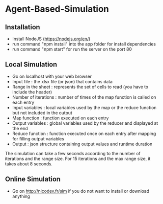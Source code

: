 # Agent-Based-Simulation

## Installation 

* Install NodeJS (https://nodejs.org/en/)
* run command "npm install" into the app folder for install dependencies
* run command "npm start" for run the server on the port 80


## Local Simulation

* Go on localhost with your web browser
* Input file : the xlsx file (or json) that contains data
* Range in the sheet : represents the set of cells to read (you have to include the header)
* Number of iterations : number of times of the map function is called on each entry
* Input variables : local variables used by the map or the reduce function but not included in the output
* Map function : function executed on each entry
* Output variables : global variables used by the reducer and displayed at the end
* Reduce function : function executed once on each entry after mapping for filling output variables
* Output : json structure containing output values and runtime duration

The simulation can take a few seconds according to the number of iterations and the range size. For 15 iterations and the max range size, it takes about 8 seconds.

## Online Simulation

* Go on http://nicodev.fr/sim if you do not want to install or download anything
